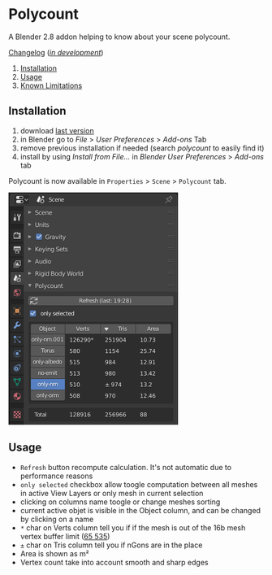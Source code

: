 # Polycount

A Blender 2.8 addon helping to know about your scene polycount.

[Changelog](https://github.com/Vinc3r/Polycount/blob/master/changelog.md)
([*in development*](https://github.com/Vinc3r/Polycount/blob/master/changelog-dev.md))

1. [Installation](https://github.com/Vinc3r/Polycount#installation)
2. [Usage](https://github.com/Vinc3r/Polycount#usage)
3. [Known Limitations](https://github.com/Vinc3r/Polycount#known-limitations)

## Installation

1. download [last version](https://github.com/Vinc3r/Polycount/releases/latest)
2. in Blender go to *File* > *User Preferences* > *Add-ons* Tab
3. remove previous installation if needed (search *polycount* to easily find it)
4. install by using *Install from File...* in *Blender User Preferences* > *Add-ons* tab

Polycount is now available in `Properties` > `Scene` > `Polycount` tab.

![polycount](_readme-assets_/polycount.png)

## Usage

- `Refresh` button recompute calculation. It's not automatic due to performance reasons
- `only selected` checkbox allow toogle computation between all meshes in active View Layers or only mesh in current selection
- clicking on columns name toogle or change meshes sorting
- current active objet is visible in the Object column, and can be changed by clicking on a name
-  `*` char on Verts column tell you if if the mesh is out of the 16b mesh vertex buffer limit ([65 535](https://en.wikipedia.org/wiki/65,535#In_computing))
- `±` char on Tris column tell you if nGons are in the place
- Area is shown as m²
- Vertex count take into account smooth and sharp edges
